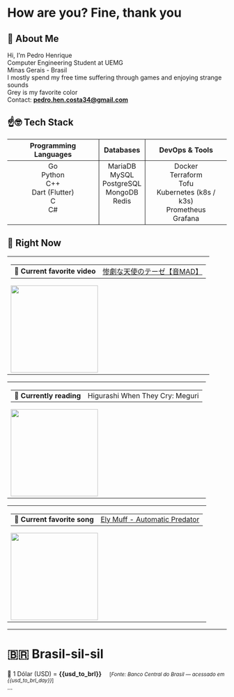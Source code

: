 # How are you? Fine, thank you

## 🙂 About Me

Hi, I’m Pedro Henrique<br>
Computer Engineering Student at UEMG<br>
Minas Gerais - Brasil<br>
I mostly spend my free time suffering through games and enjoying strange sounds<br>
Grey is my favorite color<br>
Contact: <strong>pedro.hen.costa34@gmail.com</strong>

## ☝🤓 Tech Stack

<table>
  <thead>
    <tr >
      <th align="center" style="border-right: 1px solid;">Programming Languages</th>
      <th align="center" style="border-right: 1px solid;">Databases</th>
      <th align="center">DevOps & Tools</th>
    </tr>
  </thead>
  <tbody>
    <tr>
      <td align="center" valign="top" style="border-right: 1px solid;">
        Go<br>
        Python<br>
        C++<br>
        Dart (Flutter)<br>
        C<br>
        C#
      </td>
      <td align="center" valign="top" style="border-right: 1px solid;">
        MariaDB<br>
        MySQL<br>
        PostgreSQL<br>
        MongoDB<br>
        Redis
      </td>
      <td align="center" valign="top" >
        Docker<br>
        Terraform<br>
        Tofu <br>
        Kubernetes (k8s / k3s)<br>
        Prometheus<br>
        Grafana
      </td>
    </tr>
  </tbody>
</table>

## 🤨 Right Now

<div>

<table width="60%">
  <tbody><tr>
    <td >
      <table width="80%"> 
        <tbody><tr> 
          <td align="left">🎵 <strong>Current favorite video</strong></td> 
          <td align="right"><a href="https://www.youtube.com/watch?v=k3aZ1E_m_Hs">惨劇な天使のテーゼ【音MAD】</a></td> 
        </tr></tbody> 
      </table>
      <a href="https://www.youtube.com/watch?v=k3aZ1E_m_Hs" target="_blank"> 
          <img src="https://img.youtube.com/vi/k3aZ1E_m_Hs/sddefault.jpg" height="200"> 
      </a>
    </td>
  </tr></tbody>
</table>

<table width="60%">
  <tbody><tr>
    <td >
      <table width="80%"> 
        <tbody><tr> 
          <td align="left">🎵 <strong>Currently reading</strong></td> 
          <td align="right">Higurashi When They Cry: Meguri</a></td> 
        </tr></tbody> 
      </table>
          <img src="https://preview.redd.it/higurashi-meguri-full-new-chapter-colored-page-as-drawn-by-v0-z823ux7w98db1.png?width=640&crop=smart&auto=webp&s=5ae07d1dd85a0a0c0f2d179d929f671e07675890" height="200"> 
      </a>
    </td>
  </tr></tbody>
</table>

<table width="60%">
  <tbody><tr>
    <td >
      <table width="80%"> 
        <tbody><tr> 
          <td align="left">🎵 <strong>Current favorite song</strong></td> 
          <td align="right"><a href="https://soundcloud.com/loveloverecords/3db4a2e0-3777-4819-b2d4-beada093b4c4">Ely Muff - Automatic Predator</a></td> 
        </tr></tbody> 
      </table>
      <a href="https://soundcloud.com/loveloverecords/3db4a2e0-3777-4819-b2d4-beada093b4c4" target="_blank"> 
          <img src="https://i1.sndcdn.com/artworks-A23F6mypJG5hlrgu-JYgfKQ-t500x500.png" height="200"> 
      </a>
    </td>
  </tr></tbody>
</table>
</div>

---

# 🇧🇷 Brasil-sil-sil

  💸 1 Dólar (USD) = <strong>{{usd_to_brl}}</strong> &emsp;<small>[<i>Fonte: Banco Central do Brasil — acessado em {{usd_to_brl_day}}</i>]</small>
<br>...